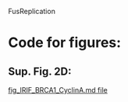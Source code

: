 FusReplication
# Code for figures:
## Sup. Fig. 2D:
[fig_IRIF_BRCA1_CyclinA.md file](/fig_IRIF_BRCA1_CyclinA.md)
